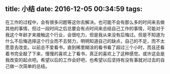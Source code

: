 title: 小结
date: 2016-12-05 00:34:59
tags:
---

  在工作的过程中，会有很多问题等这你去解决。也可能不会有那么多的时间来去做其他的事情，但过一段时间之后总要会有点时间来总结自己工作的事情，可能对于我这个年龄才来接触这个行业，会很吃力，但是我从来没有后悔过。但是不知道为什么不后悔选择这个行业而不去努力，明明知道自己的缺点，自己的不足，而不太愿意去改变。以前总不爱看书，直到稀里糊涂的看书看了超过三个小时，而且还看着书完全敲了下来，慢慢的喜欢上了看书，真正的喜欢上了这种感觉。或许这会是我改变的起点吧。希望以后的工作会好吧，也希望以后坚持有没有事就对过去的自己做一次简单的总结。
